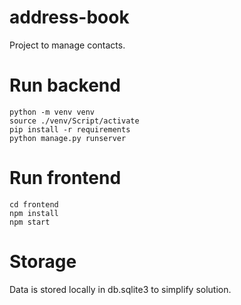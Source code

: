 # address-book
Project to manage contacts.

# Run backend
```commandline
python -m venv venv
source ./venv/Script/activate
pip install -r requirements
python manage.py runserver
```

# Run frontend
```commandline
cd frontend
npm install
npm start
```

# Storage
Data is stored locally in db.sqlite3 to simplify solution.
